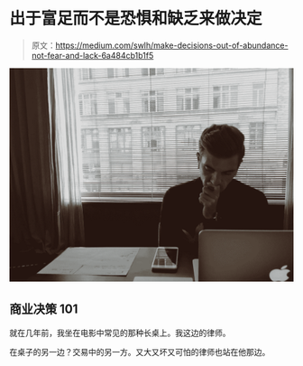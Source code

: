 # 出于富足而不是恐惧和缺乏来做决定

> 原文：<https://medium.com/swlh/make-decisions-out-of-abundance-not-fear-and-lack-6a484cb1b1f5>

![](img/b5b2c5cb84aa738c7f94ba6240d6557d.png)

## 商业决策 101

就在几年前，我坐在电影中常见的那种长桌上。我这边的律师。

在桌子的另一边？交易中的另一方。又大又坏又可怕的律师也站在他那边。